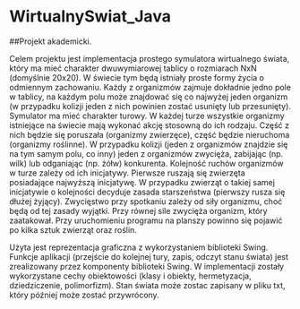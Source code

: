 # WirtualnySwiat_Java
##Projekt akademicki.

Celem projektu jest implementacja prostego symulatora wirtualnego świata, który ma mieć charakter dwuwymiarowej tablicy o rozmiarach NxN (domyślnie 20x20). W świecie tym będą istniały proste formy życia o odmiennym zachowaniu. Każdy z organizmów zajmuje dokładnie jedno pole w tablicy, na każdym polu może znajdować się co najwyżej jeden organizm (w przypadku kolizji jeden z nich powinien zostać usunięty lub przesunięty).
Symulator ma mieć charakter turowy. W każdej turze wszystkie organizmy istniejące na świecie mają wykonać akcję stosowną do ich rodzaju. Część z nich będzie się poruszała (organizmy zwierzęce), część będzie nieruchoma (organizmy roślinne). W przypadku kolizji (jeden z organizmów znajdzie się na tym samym polu, co inny) jeden z organizmów zwycięża, zabijając (np. wilk) lub odganiając (np. żółw) konkurenta. Kolejność ruchów organizmów w turze zależy od ich inicjatywy. Pierwsze ruszają się zwierzęta posiadające najwyższą inicjatywę. W przypadku zwierząt o takiej samej inicjatywie o kolejności decyduje zasada starszeństwa (pierwszy rusza się dłużej żyjący). Zwycięstwo przy spotkaniu zależy od siły organizmu, choć będą od tej zasady wyjątki. Przy równej sile zwycięża organizm, który zaatakował. Przy uruchomieniu programu na planszy powinno się pojawić po kilka sztuk zwierząt oraz roślin.

Użyta jest reprezentacja graficzna z wykorzystaniem biblioteki Swing. Funkcje aplikacji (przejście do kolejnej tury, zapis, odczyt stanu świata) jest zrealizowany przez komponenty biblioteki Swing. W implementacji zostały wykorzystane cechy obiektowości (klasy i obiekty, hermetyzacja, dziedziczenie, polimorfizm). Stan świata może zostac zapisany w pliku txt, który później może zostać przywrócony.

